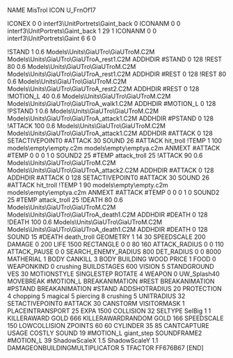 NAME MisTrol
ICON U_FrnOf17

ICONEX 0 0 interf3\UnitPortrets\Gaint_back 0
ICONANM 0 0 interf3\UnitPortrets\Gaint_back 1 29 1
ICONANM 0 0 interf3\UnitPortrets\Gaint 6 6 0

!STAND          1 0.6  Models\Units\GiaUTro\GiaUTroM.C2M Models\Units\GiaUTro\GiaUTroA_rest1.C2M
ADDHDIR #STAND 0 128
!REST          80 0.6  Models\Units\GiaUTro\GiaUTroM.C2M Models\Units\GiaUTro\GiaUTroA_rest1.C2M
ADDHDIR #REST 0 128
!REST          80 0.6  Models\Units\GiaUTro\GiaUTroM.C2M Models\Units\GiaUTro\GiaUTroA_rest2.C2M
ADDHDIR #REST 0 128
!MOTION_L      40 0.6  Models\Units\GiaUTro\GiaUTroM.C2M Models\Units\GiaUTro\GiaUTroA_walk1.C2M
ADDHDIR #MOTION_L 0 128
!PSTAND        1  0.6  Models\Units\GiaUTro\GiaUTroM.C2M Models\Units\GiaUTro\GiaUTroA_attack1.C2M
ADDHDIR #PSTAND 0 128 
!ATTACK        100 0.6  Models\Units\GiaUTro\GiaUTroM.C2M Models\Units\GiaUTro\GiaUTroA_attack1.C2M
ADDHDIR #ATTACK 0 128
SETACTIVEPOINT0 #ATTACK 30
SOUND 26 #ATTACK hit_troll
!TEMP  1 100 models\empty\empty.c2m models\empty\emptya.c2m
ANMEXT #ATTACK #TEMP 0 0 0 1 0
SOUND2 25 #TEMP attack_troll 25
!ATTACK        90 0.6  Models\Units\GiaUTro\GiaUTroM.C2M Models\Units\GiaUTro\GiaUTroA_attack2.C2M
ADDHDIR #ATTACK 0 128
ADDHDIR #ATTACK 0 128
SETACTIVEPOINT0 #ATTACK 30
SOUND 26 #ATTACK hit_troll
!TEMP  1 90 models\empty\empty.c2m models\empty\emptya.c2m
ANMEXT #ATTACK #TEMP 0 0 0 1 0
SOUND2 25 #TEMP attack_troll 25
!DEATH         80 0.6  Models\Units\GiaUTro\GiaUTroM.C2M Models\Units\GiaUTro\GiaUTroA_death1.C2M
ADDHDIR #DEATH 0 128
!DEATH         100 0.6  Models\Units\GiaUTro\GiaUTroM.C2M Models\Units\GiaUTro\GiaUTroA_death1.C2M
ADDHDIR #DEATH 0 128
SOUND 15 #DEATH death_troll
GEOMETRY 1 14 30
SPEEDSCALE 200
DAMAGE   0 200
LIFE     1500
RECTANGLE 0 0 80 160
ATTACK_RADIUS 0 0 110
ATTACK_PAUSE 0 0
SEARCH_ENEMY_RADIUS 800
DET_RADIUS 0 0 8000
MATHERIAL 1 BODY
CANKILL 3 BODY BUILDING WOOD 
PRICE 1 FOOD 0
WEAPONKIND 0 crushing
BUILDSTAGES 600
VISION 5
STANDGROUND
VES 30
MOTIONSTYLE SINGLESTEP
ROTATE 4
WEAPON 0 UW_Splash40
MOVEBREAK #MOTION_L
BREAKANIMATION #REST
BREAKANIMATION #PSTAND
BREAKANIMATION #STAND
ADDSHOTRADIUS 20
PROTECTION 4 chopping 5 magical 5 piercing 8 crushing 5
UNITRADIUS 32
SETACTIVEPOINT0 #ATTACK 30
CANSTORM
VISITORMASK 1
PLACEINTRANSPORT 25
EXPA  1500
COLLISION 32
SELTYPE SelBig 1 1
KILLERAWARD             GOLD 666
KILLERAWARDRANDOM       GOLD 166
SPEEDSCALE 150
LOWCOLLISION
ZPOINTS 60 60
CYLINDER 35 85
CANTCAPTURE
USAGE COSTLY
SOUND 19 #MOTION_L giant_step
SOUNDFRAME2 #MOTION_L 39
ShadowScaleX 1.5
ShadowScaleY 1.1
DAMAGEONBUILDINGMULTIPLICATOR 5
TFACTOR FF676B67
[END]

